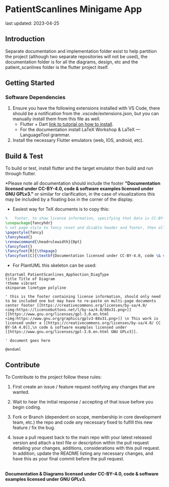 # PatientScanlines Minigame App

last updated: 2023-04-25

## Introduction

Separate documentation and implementation folder exist to help partition the project (although two separate repositories will not be used), the documentation folder is for all the diagrams, design, etc and the patient_scanlines folder is the flutter project itself.

## Getting Started

### Software Dependencies

1. Ensure you have the following extensions installed with VS Code, there should be a notification from the .vscode/extensions.json, but you can manually install them from this file as well.
    - Flutter + Dart [link to tutorial on how to install](https://docs.flutter.dev/development/tools/vs-code).
    - For the documentation install LaTeX Workshop & LaTeX — LanguageTool grammar.
1. Install the necessary Flutter emulators (web, IOS, android, etc).

## Build & Test

To build or test, install flutter and the target emulator then build and run through flutter.

\*Please note all documentation should include the footer
**"Documentation licensed under CC-BY-4.0, code & software examples
licensed under GNU GPLv3."** or similar for clarification, in the case of
visualizations this may be included by a floating box in the corner of
the display.

- Easiest way for TeX documents is to copy this:

```LaTeX
%   footer, to show license information, specifying that data is CC-BY-4.0 BUT non documentation code snippets are GPL3 to unify with main project lisencing.
\usepackage{fancyhdr}
% set page style to fancy reset and disable header and footer, then allocate footer type
\pagestyle{fancy}
\fancyhead{}
\renewcommand{\headrulewidth}{0pt}
\fancyfoot{}
\fancyfoot[R]{\thepage}
\fancyfoot[C]{\textbf{Documentation licensed under CC-BY-4.0, code \& software examples licensed under GNU GPLv3.}}
```

- For PlantUML this skeleton can be used:

```PlantUML
@startuml PatientScanlines_AppSection_DiagType
title Title of Diagram
!theme vibrant
skinparam linetype polyline

' this is the footer containing license information, should only need to be included one but may have to re-paste on multi-page documents
center footer [[https://creativecommons.org/licenses/by-sa/4.0/ <img:https://licensebuttons.net/l/by-sa/4.0/88x31.png>]] [[https://www.gnu.org/licenses/gpl-3.0.en.html <img:https://www.gnu.org/graphics/gplv3-88x31.png>]] \n This work is licensed under a [[https://creativecommons.org/licenses/by-sa/4.0/ CC BY-SA 4.0]],\n code & software examples licensed under [[https://www.gnu.org/licenses/gpl-3.0.en.html GNU GPLv3]].

' document goes here

@enduml
```

## Contribute

To Contribute to the project follow these rules:

1. First create an issue / feature request notifying any changes that are wanted.

1. Wait to hear the initial response / accepting of that issue before you begin coding.

1. Fork or Branch (dependent on scope, membership in core development team, etc.) the repo and code any necessary fixed to fulfill this new feature / fix the bug.

1. Issue a pull request back to the main repo with your latest released version and attach a text file or description within the pull request detailing your changes, additions, considerations with this pull request. In addition, update the README listing any necessary changes, and have this as your final commit before the pull request.

\
**Documentation & Diagrams licensed under CC-BY-4.0, code & software examples licensed under GNU GPLv3.**
